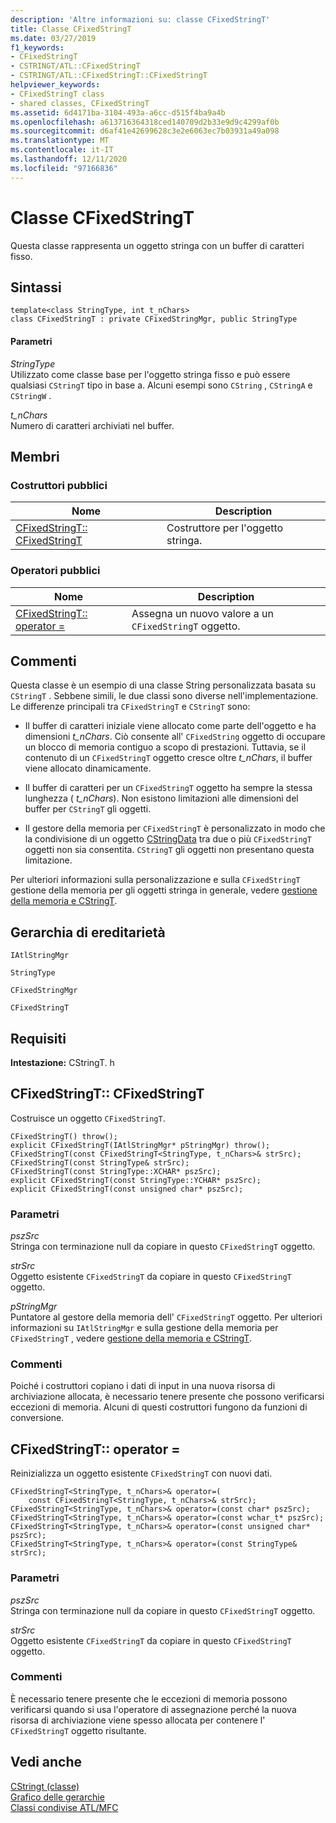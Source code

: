 ```yaml
---
description: 'Altre informazioni su: classe CFixedStringT'
title: Classe CFixedStringT
ms.date: 03/27/2019
f1_keywords:
- CFixedStringT
- CSTRINGT/ATL::CFixedStringT
- CSTRINGT/ATL::CFixedStringT::CFixedStringT
helpviewer_keywords:
- CFixedStringT class
- shared classes, CFixedStringT
ms.assetid: 6d4171ba-3104-493a-a6cc-d515f4ba9a4b
ms.openlocfilehash: a613716364318ced140709d2b33e9d9c4299af0b
ms.sourcegitcommit: d6af41e42699628c3e2e6063ec7b03931a49a098
ms.translationtype: MT
ms.contentlocale: it-IT
ms.lasthandoff: 12/11/2020
ms.locfileid: "97166836"
---
```

# <a name="cfixedstringt-class"></a>Classe CFixedStringT

Questa classe rappresenta un oggetto stringa con un buffer di caratteri fisso.

## <a name="syntax"></a>Sintassi

```
template<class StringType, int t_nChars>
class CFixedStringT : private CFixedStringMgr, public StringType
```

#### <a name="parameters"></a>Parametri

*StringType*<br/>
Utilizzato come classe base per l'oggetto stringa fisso e può essere qualsiasi `CStringT` tipo in base a. Alcuni esempi sono `CString` , `CStringA` e `CStringW` .

*t_nChars*<br/>
Numero di caratteri archiviati nel buffer.

## <a name="members"></a>Membri

### <a name="public-constructors"></a>Costruttori pubblici

|Nome|Description|
|----------|-----------------|
|[CFixedStringT:: CFixedStringT](#cfixedstringt)|Costruttore per l'oggetto stringa.|

### <a name="public-operators"></a>Operatori pubblici

|Nome|Description|
|----------|-----------------|
|[CFixedStringT:: operator =](#operator_eq)|Assegna un nuovo valore a un `CFixedStringT` oggetto.|

## <a name="remarks"></a>Commenti

Questa classe è un esempio di una classe String personalizzata basata su `CStringT` . Sebbene simili, le due classi sono diverse nell'implementazione. Le differenze principali tra `CFixedStringT` e `CStringT` sono:

- Il buffer di caratteri iniziale viene allocato come parte dell'oggetto e ha dimensioni *t_nChars*. Ciò consente all' `CFixedString` oggetto di occupare un blocco di memoria contiguo a scopo di prestazioni. Tuttavia, se il contenuto di un `CFixedStringT` oggetto cresce oltre *t_nChars*, il buffer viene allocato dinamicamente.

- Il buffer di caratteri per un `CFixedStringT` oggetto ha sempre la stessa lunghezza ( *t_nChars*). Non esistono limitazioni alle dimensioni del buffer per `CStringT` gli oggetti.

- Il gestore della memoria per `CFixedStringT` è personalizzato in modo che la condivisione di un oggetto [CStringData](../../atl-mfc-shared/reference/cstringdata-class.md) tra due o più `CFixedStringT` oggetti non sia consentita. `CStringT` gli oggetti non presentano questa limitazione.

Per ulteriori informazioni sulla personalizzazione e sulla `CFixedStringT` gestione della memoria per gli oggetti stringa in generale, vedere [gestione della memoria e CStringT](../../atl-mfc-shared/memory-management-with-cstringt.md).

## <a name="inheritance-hierarchy"></a>Gerarchia di ereditarietà

`IAtlStringMgr`

`StringType`

`CFixedStringMgr`

`CFixedStringT`

## <a name="requirements"></a>Requisiti

**Intestazione:** CStringT. h

## <a name="cfixedstringtcfixedstringt"></a><a name="cfixedstringt"></a> CFixedStringT:: CFixedStringT

Costruisce un oggetto `CFixedStringT`.

```
CFixedStringT() throw();
explicit CFixedStringT(IAtlStringMgr* pStringMgr) throw();
CFixedStringT(const CFixedStringT<StringType, t_nChars>& strSrc);
CFixedStringT(const StringType& strSrc);
CFixedStringT(const StringType::XCHAR* pszSrc);
explicit CFixedStringT(const StringType::YCHAR* pszSrc);
explicit CFixedStringT(const unsigned char* pszSrc);
```

### <a name="parameters"></a>Parametri

*pszSrc*<br/>
Stringa con terminazione null da copiare in questo `CFixedStringT` oggetto.

*strSrc*<br/>
Oggetto esistente `CFixedStringT` da copiare in questo `CFixedStringT` oggetto.

*pStringMgr*<br/>
Puntatore al gestore della memoria dell' `CFixedStringT` oggetto. Per ulteriori informazioni su `IAtlStringMgr` e sulla gestione della memoria per `CFixedStringT` , vedere [gestione della memoria e CStringT](../../atl-mfc-shared/memory-management-with-cstringt.md).

### <a name="remarks"></a>Commenti

Poiché i costruttori copiano i dati di input in una nuova risorsa di archiviazione allocata, è necessario tenere presente che possono verificarsi eccezioni di memoria. Alcuni di questi costruttori fungono da funzioni di conversione.

## <a name="cfixedstringtoperator-"></a><a name="operator_eq"></a> CFixedStringT:: operator =

Reinizializza un oggetto esistente `CFixedStringT` con nuovi dati.

```
CFixedStringT<StringType, t_nChars>& operator=(
    const CFixedStringT<StringType, t_nChars>& strSrc);
CFixedStringT<StringType, t_nChars>& operator=(const char* pszSrc);
CFixedStringT<StringType, t_nChars>& operator=(const wchar_t* pszSrc);
CFixedStringT<StringType, t_nChars>& operator=(const unsigned char* pszSrc);
CFixedStringT<StringType, t_nChars>& operator=(const StringType& strSrc);
```

### <a name="parameters"></a>Parametri

*pszSrc*<br/>
Stringa con terminazione null da copiare in questo `CFixedStringT` oggetto.

*strSrc*<br/>
Oggetto esistente `CFixedStringT` da copiare in questo `CFixedStringT` oggetto.

### <a name="remarks"></a>Commenti

È necessario tenere presente che le eccezioni di memoria possono verificarsi quando si usa l'operatore di assegnazione perché la nuova risorsa di archiviazione viene spesso allocata per contenere l' `CFixedStringT` oggetto risultante.

## <a name="see-also"></a>Vedi anche

[CStringt (classe)](../../atl-mfc-shared/reference/cstringt-class.md)<br/>
[Grafico delle gerarchie](../../mfc/hierarchy-chart.md)<br/>
[Classi condivise ATL/MFC](../../atl-mfc-shared/atl-mfc-shared-classes.md)
